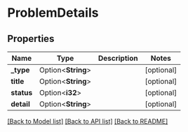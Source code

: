 # ProblemDetails

## Properties

Name | Type | Description | Notes
------------ | ------------- | ------------- | -------------
**_type** | Option<**String**> |  | [optional]
**title** | Option<**String**> |  | [optional]
**status** | Option<**i32**> |  | [optional]
**detail** | Option<**String**> |  | [optional]

[[Back to Model list]](../README.md#documentation-for-models) [[Back to API list]](../README.md#documentation-for-api-endpoints) [[Back to README]](../README.md)


